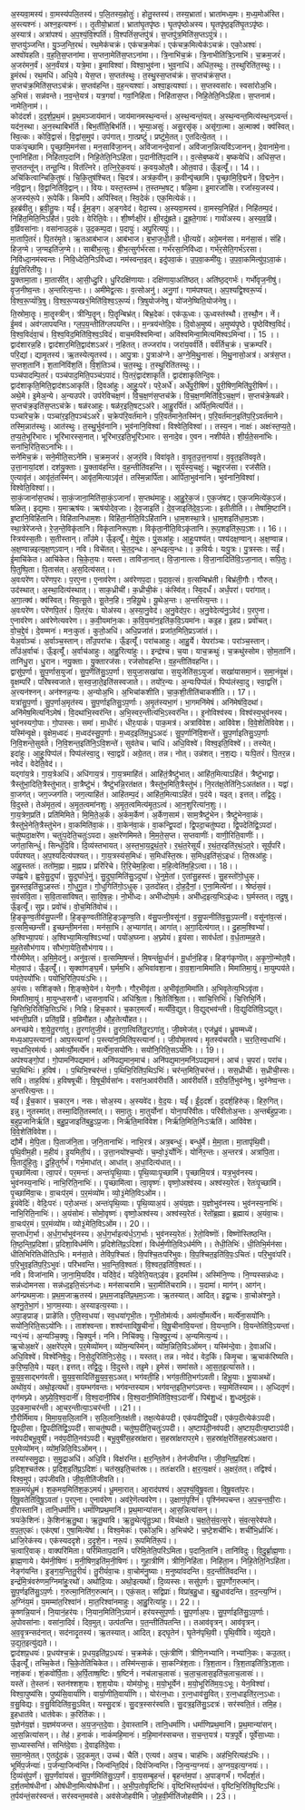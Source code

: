 

  
अ॒स्यवा॒मस्य॑। वा॒मस्य॑पलि॒तस्य॑। प॒लि॒तस्य॒होतुः॑। होतु॒स्तस्य॑। तस्य॒भ्राता॑। भ्राता॑मध्य॒मः। म॒ध्य॒मोअ॑स्ति। अ॒स्त्यश्नः॑। अश्न॒इत्यश्नः॑।। तृ॒तीयो॒भ्राता॑। भ्राता॑घृ॒तपृ॑ष्ठः। घृ॒तपृ॑ष्ठोअस्य। घृ॒तपृ॑ष्ठ॒इति॑घृ॒तऽपृ॑ष्ठः। अ॒स्यात्र॑। अत्रा॑पश्यं। अ॒प॒श्यं॒वि॒श्पतिं॑। वि॒श्पतिं॑स॒प्तपु॑त्रं। स॒प्तपु॑त्र॒मिति॑स॒प्तऽपु॑त्रं।।  
स॒प्तयु॑ञ्जन्ति। यु॒ञ्ज॒न्ति॒रथं॑। रथ॒मेक॑चक्रं। एक॑चक्र॒मेकः॑। एक॑चक्र॒मित्येक॑ऽचक्रं। एको॒अश्वः॑। अश्वो॑वहति। व॒ह॒ति॒स॒प्तना॑मा। स॒प्तना॒मेति॑स॒प्तऽना॑मा।। त्रि॒नाभि॑च॒क्रं। त्रि॒नाभीति॑त्रि॒ऽनाभि॑। च॒क्रम॒जरं॑। अ॒जर॑मन॒र्वं। अ॒न॒र्वंयत्र॑। यत्रे॒मा। इ॒माविश्वा॑। विश्वा॒भुव॑ना। भुव॒नाधि॑। अधि॑त॒स्थुः। त॒स्थुरिति॑त॒स्थुः।।  
इ॒मंरथं॑। रथ॒मधि॑। अधि॒ये। येस॒प्त। स॒प्तत॑स्थुः। त॒स्थु॒स्स॒प्तच॑क्रं। स॒प्तच॑क्रंस॒प्त। स॒प्तच॑क्र॒मिति॑स॒प्तऽच॑क्रं। स॒प्तव॑हन्ति। व॒ह॒न्त्यश्वाः॑। अश्वा॒इत्यश्वाः॑।। स॒प्तस्वसा॑रः। स्वसा॑रोअ॒भि। अ॒भिसं। सन्न॑वन्ते। न॒व॒न्ते॒यत्र॑। यत्र॒गवां॑। गवां॒निहि॑ता। निहि॑तास॒प्त। निहि॒तेति॒निऽहि॑ता। स॒प्तनाम॑। नामेति॒नाम॑।।  
कोद॑दर्श। द॒द॒र्श॒प्र॒थ॒मं। प्र॒थ॒मञ्जाय॑मानं। जाय॑मानमस्थ॒न्वन्तं॑। अ॒स्थ॒न्वन्तं॒यत्। अ॒स्थ॒न्वन्त॒मित्य॑स्थ॒न्ऽवन्तं॑। यद॑न॒स्था। अ॒न॒स्थाबिभ॑र्ति। बिभ॒र्तीति॒बिभ॑र्ति।। भूम्या॒असुः॑। असु॒रसृ॑क्। असृ॑गा॒त्मा। अ॒त्माक्व॑। क्व॑स्वित्। स्वि॒त्कः। कोवि॒द्वासं॑। वि॒द्वांस॒मुप॑। उप॑गात्। गा॒त्प्रष्टुं॑। प्रष्टु॑मे॒तत्। ए॒तदित्ये॒तत् ।।  
पाकः॑पृच्छामि। पृ॒च्छा॒मि॒मन॑सा। मन॒सावि॑जा॒नन्। अवि॑जानन्दे॒वानां॑। अवि॑जान॒न्नित्यवि॑ऽजानन्। दे॒वाना॑मे॒ना। ए॒नानिहि॑ता। निहि॑ताप॒दानि॑। निहि॒तेति॒निऽहि॑ता। प॒दानीति॑प॒दानि॑।। व॒त्सेब॒ष्कये॑। ब॒ष्कयेधि॑। अधि॑स॒प्त। स॒प्ततन्तू॑न्। तन्तू॒न्वि। वित॑त्निरे। त॒त्नि॒रे॒क॒वयः॑। क॒वय॒ओत॒वै। ओत॒वाउ॑। ऊँ॒इत्यूँ॑।। 14।।  
अचि॑कित्वान्चिकि॒तुषः॑। चि॒कि॒तुष॑श्चित्। चि॒दत्र॑। अत्र॑क॒वीन्। क॒वीन्पृ॑च्छामि। पृ॒च्छा॒मि॒वि॒द्मने॑। वि॒द्मने॒न। नवि॒द्वान्। वि॒द्वानिति॑वि॒द्वान्।। वियः। यस्त॒स्तम्भ॑। त॒स्तम्भ॒षट्। षळि॒मा। इ॒मारजां॑सि। रजां॑स्य॒जस्य॑। अ॒जस्य॑रू॒पे। रू॒पेकिं। किमपि॑। अपि॑स्वित्। स्वि॒देकं॑। एक॒मित्येकं॑।।  
इ॒हब्र॑वीतु। ब्र॒वी॒तु॒यः। यईं॑। ई॒म॒ङ्ग। अ॒ङ्गवेद॑। वेदा॒स्य। अ॒स्यवा॒मस्य॑। वा॒मस्य॒निहि॑तं। निहि॑तम्प॒दं। निहि॑त॒मिति॒निऽहि॑तं। प॒दंवेः। वेरिति॒वेः।। शी॒र्ष्णःक्षी॒रं। क्षी॒रदु॑ह्रते। दु॒ह्र॒ते॒गावः॑। गावो॑अस्य। अ॒स्य॒व॒व्रिं। व॒व्रिंवसा॑नाः। वसा॑नाउद॒कं। उ॒द॒कम्प॒दा। प॒दापुः॑। अपु॒रित्यपुः॑।।  
मा॒तापि॒तरं॑। पि॒तर॑मृ॒ते। ऋ॒तआब॑भाज। आब॑भाज। ब॒भा॒ज॒धी॒ती। धी॒त्यग्रे॑। अग्रे॒मन॑सा। मन॑सा॒सं। संहि। हिज॒ग्मे। ज॒ग्मइति॑ज॒ग्मे।। साबी॑भ॒त्सुः। बी॒भ॒त्सुर्गर्भ॑रसा। गर्भ॑रसा॒निवि॑ध्दा। गर्भ॑र॒सेति॒गर्भ॑ऽरसा। निवि॑ध्दा॒नम॑स्वन्तः। निवि॒ध्देति॒निऽवि॑ध्दा। नम॑स्वन्त॒इत्। इदु॑पवा॒कं। उ॒प॒वा॒कमी॑युः। उ॒प॒वा॒कमित्यु॑प॒ऽवा॒कं। ई॒यु॒तिरिती॑युः।।  
यु॒क्तामा॒ता। मा॒तासी॑त्। आ॒सी॒ध्दु॒रि। धु॒रिदक्षि॑णायाः। दक्षि॑णाया॒अति॑ष्ठत्। अति॑ष्ठ॒द्गर्भः॑। गर्भो॑वृज॒नीषु॑। वृ॒ज॒नीष्व॒न्तः। अ॒न्तरित्य॒न्तः।। अमी॑मेद्व॒त्सः। व॒त्सोअनु॑। अनु॒गां। गाम॑पश्यत्। अ॒प॒श्यद्वि॒श्वरू॒प्यं॑। वि॒श्व॒रू॒प्यं॑त्रि॒षु। वि॒श्व॒रू॒प्यख१॒॑मिति॑वि॒श्व॒ऽरू॒प्यं॑। त्रि॒षुयोज॑नेषु। यो॑जने॒ष्विति॒योज॑नेषु।।  
ति॒स्रोमा॒तॄः। मा॒तॄस्त्रीन्। त्रीन्पि॒तॄन्। पि॒तॄन्बिभ्र॑त्। बिभ्र॒देकः॑। एक॑ऊ॒ध्वः। ऊ॒ध्वस्त॑स्थौ। त॒स्थौ॒न। नें। ई॒मव॑। अव॑ग्लापयन्ति। ग्ल॒प॒य॒न्तीति॑ग्लपयन्ति।। म॒न्त्रय॑न्तेदि॒वः। दि॒वोअ॒मुष्य॑। अ॒मुष्य॑पृ॒ष्ठे। पृ॒ष्ठेवि॑श्व॒विदं॑। वि॒श्व॒विदं॑वा॒चं। वि॒श्व॒विद॒मिति॑वि॒श्व॒ऽविदं॑। वाच॒मवि॑श्वमिन्वां। अवि॑श्वमिन्वा॒मित्यमि॑श्वऽमिन्वां।। 15 ।।  
द्वाद॑शारन्न॒हि। द्वाद॑शार॒मिति॒द्वाद॑शऽअरं। न॒हितत्। तज्जरा॑य। जरा॑य॒वर्व॑र्ति। वर्व॑र्तिच॒क्रं। च॒क्रम्परि॑। परि॒द्यां। द्यामृ॒तस्य॑। ऋ॒तस्येत्यृ॒तस्य॑।। आपु॒त्राः। पु॒त्राअ॑ग्ने। अ॒ग्ने॒मि॒थु॒नासः॑। मि॒थु॒नासो॒अत्र॑। अत्र॑स॒प्त। स॒प्तश॒तानि॑। श॒तानि॑विंश॒तिं। वि॒शं॒तिञ्च॑। च॒त॒स्थुः॒। त॒स्थु॒रिति॑तस्थुः।।  
पञ्च॑पादम्पि॒तरं॑। पञ्च॑पाद॒मिति॒पञ्च॑ऽपादं। पि॒तरं॒द्वाद॑शाकृतिं। द्वाद॑शाकृतिन्दि॒वः। द्वाद॑शाकृति॒मिति॒द्वाद॑शऽआकृतिं। दि॒वआ॑हुः। आ॒हुः॒परे॑। परे॒अर्धे॑। अर्धे॑पु॒री॒षिणं॑। पु॒री॒षिण॒मिति॑पु॒री॒षिणं॑।। अथे॒मे। इ॒मेअ॒न्ये। अ॒न्यउप॑रे। उप॑रेविचक्ष॒णं। वि॒च॒क्ष॒णंस॒प्तच॑क्रे। वि॒च॒क्ष॒णमिति॑वि॒ऽच॒क्ष॒णं। स॒प्तच॑क्रे॒षळ॑रे। स॒प्तच॑क्र॒इति॑स॒प्तऽच॑क्रे। षळ॑रआहुः। षळ॑र॒इति॒षट्ऽअ॑रे। आ॒हु॒रर्पि॑तं। अर्पि॑त॒मित्यर्पि॑तं।।  
पञ्चा॑रेच॒क्रे। पञ्चा॑र॒इति॒पञ्च॑ऽअरे। च॒क्रेप॑रि॒वर्त॑माने। प॒रि॒वर्त॑माने॒तस्मि॑न्। प॒रि॒वर्त॑मान॒इति॑प॒रि॒ऽवर्त॑माने। तस्मि॒न्नात॑स्थुः। आत॑स्थुः। त॒स्थु॒र्भुव॑नानि। भुव॑नानि॒विश्वा॑। विश्वेति॒विश्वा॑।। तस्य॒न। नाक्षः॑। अक्षः॑स्त॒प्य॒ते॒। त॒प्य॒ते॒भूरि॑भारः। भूरि॑भारस्स॒नात्। भूरि॑भार॒इति॒भूरि॑ऽभारः। स॒नादे॒व। ए॒वन। नशी॑र्यते। शी॒र्य॒ते॒सना॑भिः। सना॑भि॒रिति॒सऽना॑भिः।।  
सने॑मिच॒क्रं। सने॒मीति॒सऽने॑मि। च॒क्रम॒जरं॑। अ॒जरं॒वि। विवा॑वृते। वा॒वृ॒त॒उ॒त्त॒नायां॑। व॒वृ॒त॒इति॑ववृते। उ॒त्ता॒नायां॒दश॑। दश॑यु॒क्ताः। यु॒क्ताव॑हन्ति। व॒ह॒न्तीति॑वहन्ति।। सूर्य॑स्य॒चक्षुः॑। चक्षू॒रज॑सा। रज॑सैति। ए॒त्यावृ॑तं। आवृ॑तं॒तस्मि॑न्। आवृ॑त॒मित्याऽवृ॑तं। तस्मि॒न्नार्पि॑ता। आर्पि॑ता॒भुव॑नानि। भुव॑नानि॒विश्वा॑। विश्वेति॒विश्वा॑।।  
सा॒कं॒जानां॑स॒प्तथं॑। सा॒कं॒जाना॒मिति॑सा॒कं॒ऽजानां॑। स॒प्तथ॑माहुः। आ॒हु॒रे॒क॒जं। ए॒क॒जंषट्। ए॒क॒जमित्ये॑क॒ऽजं। षळित्। इद्य॒माः। य॒माऋष॑यः। ऋष॑योदेव॒जाः। दे॒व॒जाइति॑। दे॒व॒जाइति॑दे॒व॒ऽजाः। इतीतीति॑।। तेषा॑मि॒ष्टानि॑। इ॒ष्टानि॒विहि॑तानि। विहि॑तानिधाम॒शः। विहि॑ता॒नीति॒विऽहि॑तानि। धा॒म॒शस्था॒त्रे। धा॒म॒शइति॑धा॒म॒ऽशः। स्था॒त्रेरे॑जन्ते। रे॒ज॒न्ते॒विकृ॑तानि। विकृ॑तानिरूप॒शः। विकृ॑ता॒नीति॒विऽकृ॑तानि। रू॒प॒शइति॑रू॒प॒ऽशः।। 16।।  
स्त्रिय॑स्स॒तीः। स॒तीस्तान्। ताँउ॑मे। ऊँ॒इत्यूँ॑। मे॒पुं॒सः। पुं॒सआ॑हुः। आ॒हुः॒पश्य॑त्। पश्य॑दक्ष॒ण्वान्। अ॒क्ष॒ण्वान्न। अ॒क्ष॒ण्वान्नइत्य॒क्ष॒ण्ऽवान्। नवि। विचे॑तत्। चे॒त॒द॒न्धः। अ॒न्धइत्य॒न्धः।। क॒विर्यः। यःपु॒त्रः। पु॒त्रस्सः। सईं॑। ई॒माचि॑केत। आचि॑केत। चि॒के॒त॒यः। यस्ता। तावि॑जा॒नात्। वि॒जा॒नात्सः। वि॒जा॒नादिति॑वि॒ऽजा॒नात्। सपि॒तुः। पि॒तुष्पि॒ता। पि॒तास॑त्। अ॒स॒दित्य॑सत्।।  
अ॒वःपरे॑ण। परे॑णप॒रः। प॒रए॒ना। ए॒नाव॑रेण। अव॑रेणप॒दा। प॒दाव॒त्सं। व॒त्सम्बिभ्र॑ती। बिभ्र॑ती॒गौः। गौरुत्। उद॑स्थात्। अ॒स्था॒दित्य॑स्थात्।। साक॒ध्रीची॑। क॒ध्रीची॒कं। कंस्वि॑त्। स्वि॒दर्धं॑। अर्धं॒परा॑। परा॑गात्। अ॒गा॒त्क्व॑। क्व॑स्वित्। स्वि॒त्सू॒ते। सू॒तेन॒हि। न॒हियू॒थे। यू॒थेअ॒न्तः। अ॒न्तरित्य॒न्तः।।  
अ॒वःपरे॑ण। परे॑णपि॒तरं॑। पि॒तरं॒यः। योअ॑स्य। अ॒स्या॒नु॒वेद॑। अ॒नु॒वेद॑प॒रः। अ॒नु॒वेदेत्य॑नु॒ऽवेद॑। प॒रए॒ना। ए॒नाव॑रेण। अव॑रेणेत्यवरेण।। क॒वी॒यमा॑नः॒कः। क॒वि॒य॒मा॑न॒इति॑क॒वि॒ऽयमा॑नः। कइ॒ह। इ॒हप्र। प्रवो॑चत्। वो॒च॒द्दे॒वं। दे॒वम्मनः॑। मनः॒कुतः॑। कुतो॒अधि॑। अधि॒प्रजा॑तं। प्रजा॑त॒मिति॒प्रऽजा॑तं।।  
येअ॒र्वाञ्चः॑। अ॒र्वाञ्च॒स्तान्। ताँउ॒परा॑चः। ऊँ॒इत्यूँ॑। परा॑चआहुः। आ॒हु॒र्ये। येपरा॑ञ्चः। परा॑ञ्च॒स्तान्। ताँउ॑अ॒र्वाचः॑। ऊँ॒इत्यूँ॑। अ॒र्वाच॑आहुः। आ॒हु॒रित्या॑हुः।। इन्द्र॑श्च। च॒या। याच॒क्रथुः॑। च॒क्रथु॑स्सोम। सो॒म॒तानि॑। तानि॑धु॒रा। धु॒रान। नयु॒क्ताः। यु॒क्तारज॑सः। रज॑सोवहन्ति। व॒ह॒न्तीति॑वहन्ति।।  
द्वासु॑प॒र्णा। सु॒प॒र्णास॒युजा॑। सु॒प॒र्णॆति॑सु॒ऽप॒र्णा। स॒युजा॒सखा॑या। स॒युजेति॑स॒ऽयुजा॑। सखा॑यासमा॒नं। स॒मा॒नंवृ॒क्षं। वृ॒क्षम्परि॑। परि॑षस्वजाते। स॒स्व॒जा॒ते॒इति॑सस्वजाते।। तयो॑र॒न्यः। अ॒न्यःपिप्प॑लं। पिप्प॑लंस्वा॒दु। स्वा॒द्वत्ति॑। अ॒त्त्यन॑श्नन्। अन॑श्नन्न॒न्यः। अ॒न्योअ॒भि। अ॒भिचा॑कशीति। चा॒क॒शी॒तीति॑चाकशीति।। 17।।  
यत्रा॑सु॒प॒र्णा। सु॒प॒र्णाअ॒मृत॑स्य। सु॒प॒र्णाइतिसु॒ऽप॒र्णाः। अ॒मृ॒त॑स्यभा॒गं। भा॒गमनि॑मेषं। अनि॑मेषंवि॒दथा॑। अनि॑मेष॒मित्यनि॑ऽमेषं। वि॒दथा॑भि॒स्वर॑न्ति। अ॒भि॒स्वर॒न्तीत्य॑भि॒ऽस्वर॑न्ति।। इ॒नोविश्व॑स्य। विश्व॑स्य॒भुव॑नस्य। भुव॑नस्यगो॒पाः। गो॒पास्सः। समा॑। मा॒धीरः॑। धीरः॒पाकं॑। पाक॒मत्र॑। अत्रावि॑वेश। आवि॑वेश। वि॒वे॒शेति॑विवेश।।  
यस्मि॑न्वृ॒क्षे। वृ॒क्षेम॒ध्वदः॑। म॒ध्वद॑स्सु॒प॒र्णाः। म॒ध्वद॒इति॑म॒धु॒ऽअदः॑। सु॒प॒र्णानि॑वि॒शन्ते॑। सु॒प॒र्णाइतिसु॒ऽप॒र्णाः नि॒वि॒शन्ते॒सुव॑ते। नि॒वि॒शन्त॒इति॑नि॒ऽवि॒शन्ते॑। सुव॑तेच। चाधि॑। अधि॒विश्वे॑। विश्व॒इति॒विश्वे॑।। तस्येत्। इदा॑हुः। आ॒हुः॒पिप्प॑लं। पिप्प॑लंस्वा॒दु। स्वा॒द्वग्रे॑। अग्रे॒तत्। तन्न। नोत्। उन्न॑शत्। न॒श॒द्यः। यःपि॒तरं॑। पि॒तर॒न्न। नवेद॑। वेदेति॒वेद॑।।  
यद्गा॑य॒त्रे। गा॒य॒त्रेअधि॑। अधि॑गाय॒त्रं। गा॒य॒त्रमाहि॑तं। आहि॑तं॒त्रैष्टु॑भात्। आहि॑त॒मित्याऽहि॑तं। त्रैष्टु॑भाद्वा। त्रैस्तु॑भा॒दिति॒त्रैस्तु॑भात्। वा॒त्रैष्टु॑भं। त्रैष्टु॑भन्नि॒रत॑क्षत। त्रैस्तु॑भ॒मिति॒त्रैस्तु॑भं। नि॒रत॑क्ष॒तेति॑निः॒ऽअत॑क्षत।। यद्वा॑। वा॒जग॑त्। जग॒ज्जग॑ति। जग॒त्याहि॑तं। आहि॑तम्प॒दं। आहि॑त॒मित्याऽहि॑तं। प॒दंये। यइत्। इत्तत्। तद्वि॒दुः। वि॒दुस्ते। तेअ॑मृत॒त्वं। अ॒मृ॒त॒त्वमा॑नशुः। अ॒मृ॒त॒त्वमित्य॑मृ॒त॒ऽत्वं। आ॒न॒शुरित्या॑न॒शुः।।  
गा॒य॒त्रेण॒प्रति॑। प्रति॑मिमिते। मि॒मि॒ते॒अ॒र्कं। अ॒र्कम॒र्केण॑। अ॒र्केण॒साम॑। साम॒त्रैष्टु॑भेन। त्रैष्टु॑भेनवा॒कं। त्रैस्तु॑भे॒नेति॒त्रैस्तु॑भेन। वा॒कमिति॑वा॒कं।। वा॒केन॑वा॒कं। वा॒कन्द्वि॒पदा॑। द्वि॒पदा॒चतु॑ष्पदा। द्वि॒पदेति॑द्वि॒ऽपदा॑। चतु॑ष्पदा॒क्षरे॑ण। चतुः॑प॒देति॒चतुः॑ऽपदा। अ॒क्षरे॑णमिमते। मि॒म॒ते॒स॒प्त। स॒प्तवाणीः॑। वाणी॒रिति॒वाणीः॑।।  
जग॑ता॒सिन्धुं॑। सिन्धुं॑दि॒वि। दि॒व्य॑स्तभायत्। अ॒स्त॒भा॒य॒द्र॒थं॒त॒रे। र॒थं॒त॒रेसूर्यं॑। र॒थं॒त॒रइति॑र॒थं॒ऽत॒रे। सूर्यं॒परि॑। पर्य॑पश्यत्। अ॒प॒श्यदित्य॑पश्यत्।। गा॒य॒त्रस्य॑स॒मिधः॑। स॒मिध॑स्ति॒स्रः। स॒मिध॒इति॑सं॒ऽइधः॑। ति॒स्रआ॑हुः। आ॒हु॒स्ततः॑। ततो॑म॒ह्ना। म॒ह्नाप्र। प्ररि॑रिचे। रि॒रि॒चेम॒हि॒त्वा। म॒हि॒त्वेति॑म॒हि॒ऽत्वा।। 18।।  
उप॑ह्वये। ह्व॒ये॒सु॒दुघां॑। सु॒दुघां॑धे॒नुं। सु॒दुघा॒मिति॑सु॒ऽदुघां॑। धे॒नुमे॒तां। ए॒तांसु॒हस्तः॑। सु॒हस्तो॑गो॒धुक्। सु॒हस्त॒इति॑सु॒ऽहस्तः॑। गो॒धुगु॒त। गो॒धुगिति॑गो॒ऽधुक्। उ॒तदो॑हत्। दो॒ह॒दै॒नां॒। ए॒ना॒मित्ये॑नां।। श्रेष्ठं॑स॒वं। स॒वंस॑वि॒ता। स॒वि॒तासा॑विषत्। सा॒वि॒ष॒न्नः॒। नो॒भी॑ध्दः। अभी॑ध्दोघ॒र्मः। अभी॑ध्द॒इत्य॒भिऽइ॑ध्दः। घ॒र्मस्तत्। तदु॒षु। ऊँ॒इत्यूँ॑। सुप्र। प्रवो॑चं। वो॒च॒मिति॑वोचं।।  
हि॒ङ्कृ॒ण्व॒तीव॑सु॒पत्नी॑। हि॒ङ्कृ॒ण्वतीति॑हि॒ङ्ऽकृ॒ण्व॒ति। व॑सु॒पत्नी॒वसू॑नां। व॒सु॒पत्नीति॑व॒सु॒ऽपत्नी॑। वसू॑नांव॒त्सं। व॒त्समि॒च्छन्ती॑। इ॒च्छन्ती॒मन॑सा। मन॑सा॒भि। अ॒भ्यागा॑त्। आगा॑त्। अ॒गा॒दित्य॑गात्।। दु॒हाम॒श्विभ्यां॑। अ॒श्विभ्या॒पयः॑। अ॒श्विभ्या॒मित्य॒श्विऽभ्यां॑। पयो॑अ॒घ्य्ना। अ॒घ्न्येयं। इ॒यंसा। साव॑र्धतां। व॒र्ध॒ताम्म॒ह॒ते। म॒ह॒तेसौभ॑गाय। सौभ॑गा॒येति॒सौभ॑गाय।।  
गौर॑मीमेत्। अ॒मि॒मे॒दनु॑। अनु॑व॒त्सं। व॒त्सम्मि॒षन्तं॑। मि॒षन्तं॑मू॒र्धानं॑। मू॒र्धानं॒हिङ्। हिङ्ग॑कृणॊत्। अ॒कृ॒णॊ॒न्मोत॒वै। मोत॒वाउ॑। ऊँ॒इत्यूँ॑।। सृक्वा॑णङ्घ॒र्मं। घ॒र्मम॒भि। अ॒भिवा॑वशा॒ना। वा॒व॒शा॒नामिमा॑ति। मिमा॑तिमा॒युं। मा॒युम्पय॑ते। पय॑ते॒पयो॑भिः। पयो॑भि॒रिति॒पयः॑ऽभिः।।  
अ॒यंसः। सशि॑ङ्क्ते। शि॒ङ्क्ते॒येन॑। येन॒गौः। गौर॒भीवृ॑ता। अ॒भीवृ॑ता॒मिमा॑ति। अ॒भिवृ॒तेत्य॒भिऽवृ॑ता। मिमा॑तिमा॒युं। मा॒युन्ध्व॒सनौ॑। ध्व॒सना॒वधि॑। अधि॑श्रि॒ता। श्रि॒तेति॑श्रि॒ता।। साचि॒त्तिभिः॑। चि॒त्तिभि॒र्नि। चि॒त्तिभि॒रिति॑चि॒त्तिऽभिः॑। निहि। हिच॒कार॑। च॒कार॒मर्त्यं॑। मर्त्यं॑वि॒द्युत्। वि॒द्युद्भव॑न्ती। वि॒द्युदिति॑वि॒ऽद्युत्। भव॑न्ती॒प्रति॑। प्रति॑व॒व्रिं। व॒व्रिमौ॑हत। औ॒ह॒तेत्यौ॑हत।।  
अनच्छ॑ये। श॒ये॒तु॒रगा॑तु। तु॒रगा॑तुजी॒वं। तु॒रगा॒त्विति॑तु॒रऽगा॑तु। जी॒वमेज॑त्। एज॑ध्रु॒वं। ध्रु॒वम्मध्ये॑। मध्य॒आप॒स्त्यानां॑। आप॒स्त्यानां॑। प॒स्त्या॑ना॒मिति॑प॒स्त्यानां॑।। जी॒वोमृ॒तस्य॑। मृ॒तस्य॑चरति। च॒र॒ति॒स्व॒धाभिः॑। स्व॒धाभि॒रम॑र्त्यः। अम॑र्त्यो॒मर्त्ये॑न। मर्त्ये॑ना॒सयो॑निः। सयो॑नि॒रिति॒सऽयो॑निः।। 19।।  
अप॑श्यङ्गो॒पां। गो॒पामनि॑पद्यमानं। अनि॑पद्य॒मान॒माच॑। अनि॑पद्य॒मान॒मनि॑ऽपद्यमानं। आच॑। च॒परा॑। परा॑च। च॒प॒थिभिःः॑। ह॒विष॑। । प॒थिभि॒श्चर॑न्तं। प॒थिभि॒रिति॑प॒थिऽभिः॑। चर॑न्त॒मिति॒चर॑न्तं।। सस॒ध्रीचीः॑। स॒ध्रीची॒स्सः। सवि। ताह॒विषः॑। ह॒विषषूचीः॑। वि॒षूची॒र्वसा॑नः। वसा॑न॒आव॑रीवर्ति। आव॑रीवर्ति। व॒री॒व॒र्ति॒भुव॑नेषु। भुव॑नेष्व॒न्तः। अ॒न्तरित्य॒न्तः।।  
यईं॑। ईं॒च॒कार॑। च॒कार॒न। नसः। सोअ॒स्य। अ॒स्यवे॑द। वे॒द॒यः। यईं॑। ईं॒द॒दर्श॑। द॒दर्श॒हिरु॑क्। हिरु॒गित्। इन्नु। नुतस्मा॑त्। तस्मा॒दिति॒तस्मा॑त्।। समा॒तुः। मा॒तुर्योना॑। योना॒परि॑वीतः। परि॑वीतोअ॒न्तः। अ॒न्तर्ब॑हुप्र॒जाः। ब॒हुप्र॒जानिर्ऋ॑तिं। ब॒हु॒प्र॒जाइति॑ब॒हु॒ऽप्र॒जाः। निर्ऋ॑ति॒मावि॑वेश। निर्ऋ॑ति॒मिति॒निःऽऋ॑तिं। आवि॑वेश। वि॒वे॒शेति॑विवेश।।  
द्यौर्मे। मे॒पि॒ता। पि॒ताज॑नि॒ता। ज॒नि॒तानाभिः॑। नाभि॒रत्र॑। अत्र॒बन्धुः॑। बन्धु॑र्मे। मे॒मा॒ता। मा॒तापृ॑थि॒वी। पृ॒थि॒वीम॒ही। म॒हीयं। इ॒यमिती॒यं।। उ॒त्ता॒नयो॑श्च॒म्वोः॑। च॒म्वो॒३॒॑र्योनिः॑। योनि॑र॒न्तः। अ॒न्तरत्र॑। अत्रा॑पि॒ता। पि॒तादु॑हि॒तुः। दु॒हि॒तुर्गर्भं॑। गर्भ॒माधा॑त्। आधा॑त्। अ॒धा॒दित्य॑धात्।।  
पृ॒च्छामि॑त्वा। त्वा॒परं॑। पर॒मन्तः॑। अन्तः॑पृ॒थि॒व्याः। पृ॒थि॒व्याःपृ॒च्छामि॑। पृ॒च्छामि॒यत्र॑। यत्र॒भुव॑नस्य। भुव॑नस्य॒नाभिः॑। नाभि॒रिति॒नाभिः॑।। पृ॒च्छामि॑त्वा। त्वा॒वृष्णः॑। वृष्णो॒अश्व॑स्य। अश्व॑स्य॒रेतः॑। रेतः॑पृ॒च्छामि॑। पृ॒च्छामि॑वा॒चः। वा॒चःप॑र॒मं। प॒र॒मंव्यो॑म। व्यो॒३॒॑मेति॒विऽओ॑म।।  
इ॒यंवेदिः॑। वेदिः॒परः॑। परो॒अन्तः॑। अन्तः॑पृथि॒व्याः। पृ॒थि॒व्याअ॒यं। अ॒यंय॒ज्ञः। य॒ज्ञोभुव॑नस्य। भुव॑नस्य॒नाभिः॑। नाभि॒रिति॒नाभिः॑।। अ॒यंसोमः॑। सोमो॒वृष्णः॑। वृष्णो॒अश्व॑स्य। अश्व॑स्य॒रेतः॑। रेतो॑ब्र॒ह्मा। ब्र॒ह्मायं। अ॒यंवा॒चः। वा॒चःप॑र॒मं। प॒र॒मंव्यो॑म। व्यो३॒॑मेति॒विऽओ॑म।। 20।।  
स॒प्तार्ध॑ग॒र्भा। अ॒र्ध॒ग॒र्भाभुव॑नस्य। अ॒र्ध॒ग॒र्भाइत्य॑र्ध॒ऽग॒र्भाः। भुव॑नस्य॒रेतः॑। ऱेतो॒विष्णॊः॑। विष्णॊ॑स्तिष्ठन्ति। ति॒ष्ठ॒न्ति॒प्र॒दिशा॑। प्र॒दिशा॒विध॑र्मणि। प्र॒दिशेति॑प्र॒ऽदिशा॑। विध॑र्म॒णीति॒विऽध॑र्मणि।। तेधी॒तिभिः॑। धी॒तिभि॒र्मन॑सा। धीतिभिरितिधीतिऽभिः। मन॑सा॒ते। तेवि॑प॒श्चितः॑। वि॒पश्चि॒तःपरि॑भुवः। वि॒प॒श्चित॒इति॑वि॒पः॒ऽचितः॑। परि॒भुवः॑परि॑। प॒रि॒भुव॒इति॑प॒रि॒ऽभुवः॑। परि॑भवन्ति। भ॒व॒न्ति॒वि॒श्वतः॑। वि॒श्वत॒इति॑वि॒श्वतः॑।।  
नवि। विजा॑नामि। जा॒ना॒मि॒यदि॑व। यदि॑वे॒दं। यदि॒वेति॒यत्ऽइ॑व। इ॒दमस्मि॑। अस्मि॑नि॒ण्यः। नि॒ण्यस्सन्न॑ध्दः। सन्न॑ध्दोमनसा। सन्न॑ध्द॒इति॒संऽन॑ध्दः। मन॑साचरामि। च॒रा॒मीति॑चरामि।। य॒दामा॑। माग॑न्। आग॑न्। अग॑न्प्रथम॒जाः। प्र॒थ॒म॒जाऋ॒तस्य॑। प्र॒थ॒म॒जाइति॑प्र॒थ॒म॒ऽजाः। ऋ॒तस्यात्। आदित्। इद्वा॒चः। वा॒चोअ॑श्नुते। अ॒श्नु॒ते॒भा॒गं। भा॒गम॒स्याः। अ॒स्याइत्य॒स्याः।।  
अपा॒ङ्प्राङ्। प्राङे॑ति। ए॒ति॒स्व॒धया॑। स्व॒धया॑गृभी॒तः। गृ॒भी॒तोम॑र्त्यः। अम॑र्त्यो॒मर्त्ये॑न। मर्त्ये॑ना॒सयो॑निः। सयो॑नि॒रिति॒सऽयो॑निः।। ताश॑श्वन्ता। शश्व॑न्ताविषू॒चीना॑। वि॒षू॒चीना॑वि॒यन्ता॑। वि॒यन्ता॒नि। वि॒यन्तेति॑वि॒ऽयन्ता॑। न्य१॒॑न्यं। अ॒न्यञ्चि॒क्युः। चि॒क्युर्न। ननि। निचि॑क्युः। चि॒क्यु॒र॒न्यं। अ॒न्यमित्य॒न्यं।।  
ऋ॒चोअ॒क्षरे॑। अ॒क्षरे॑पर॒मे। प॒र॒मेव्यो॑मन्। व्यो॑म॒न्यस्मि॑न्। व्यो॑म॒न्निति॒विऽओ॑मन्। यस्मि॑न्दे॒वाः। दे॒वाअधि॑। अधि॒विश्वे॑। विश्वे॑निषे॒दुः। नि॒से॒दुरिति॑नि॒ऽसे॒दुः।। यस्तत्। तन्न। नवेद॑। वेद॒किं। किमृ॒चा। ऋ॒चाक॑रिष्यति। क॒रि॒ष्य॒ति॒ये। यइत्। इत्तत्। तद्वि॒दुः। वि॒दुस्ते। तइ॒मे। इ॒मेसं। समा॑सते। आ॒स॒त॒इत्या॑सते।।  
सू॒य॒व॒साद्भग॑वती। सु॒य॒व॒सादिति॑सु॒य॒व॒स॒ऽअत्। भग॑वती॒हि। भग॑व॒तीति॒भग॑ऽवती। हिभू॒याः। भू॒याअथो॑। अथो॑व॒यं। अथो॒इत्यथो॑। व॒यम्भग॑वन्तः। भग॑वन्तस्याम। भग॑वन्त॒इति॒भग॑ऽवन्तः। स्या॒मेति॑स्याम।। अ॒ध्दितृणं॑। तृण॑मघ्न्ये। अ॒घ्न्ये॒वि॒श्व॒दानीं॑। वि॒श्व॒दानीं॒पिब॑। वि॒श्व॒दानी॒मिति॑वि॒श्व॒ऽदानीं॑। पिब॑शु॒ध्दं। शु॒ध्दमु॑द॒कं। उ॒द॒कमा॒चर॑न्ती। आ॒चर॒न्तीत्या॒ऽचर॑न्ती ।।21।।  
गौ॒रीर्मि॑माय। मि॒मा॒य॒स॒लि॒लानि॑। स॒लि॒लानि॒तक्ष॑ती। तक्ष॒त्येक॑पदी। एक॑पदीद्वि॒पदी॑। एक॑प॒दीत्येक॑ऽपदी। द्वि॒पदी॒सा। द्वि॒पदीति॑द्वि॒ऽपदी॑। साचतु॑ष्पदी। चतु॑ष्प॒दीति॒चतुः॑ऽपदी।। अ॒ष्टाप॑दी॒नव॑पदी। अ॒ष्टाप॒दीत्य॒ष्टाऽप॑दी। नव॑पदीबभू॒वुषी॑। नव॑प॒दीति॒नव॑ऽपदी। बभू॒वुषी॑स॒हस्रा॑क्षरा। स॒हस्रा॑क्षरापर॒मे। स॒हस्रा॑क्ष॒रेति॑स॒हस्र॑ऽअक्षरा। प॒र॒मेव्यो॑मन्। व्यो॑म॒न्निति॒विऽओ॑मन्।।  
तस्या॑स्समु॒द्राः। स॒मु॒द्राअधि॑। अधि॒वि। विक्ष॑रन्ति। क्ष॒र॒न्ति॒तेन॑। तेन॑जीवन्ति। जी॒व॒न्ति॒प्र॒दिशः॑। प्र॒दिश॒श्चत॑स्रः। प्र॒दिश॒इति॑प्र॒ऽदिशः॑। चत॑स्र॒इति॒चत॑स्रः।। ततः॑क्षरति। क्ष॒र॒त्य॒क्षरं॑। अ॒क्षरं॒तत्। तद्विश्वं॑। विश्व॒मुप॑। उप॑जीवति। जी॒व॒तीति॑जीवति।।  
श॒क॒मयं॑धू॒मं। श॒क॒मय॒मिति॑श॒क॒ऽमयं॑। धू॒ममा॒रात्। आ॒राद॑पश्यं। अ॒प॒श्यं॒वि॒षू॒वता। वि॒षू॒वता॑प॒रः। वि॒षू॒वतेति॑वि॒षू॒ऽवता॑। प॒रए॒ना। ए॒नाव॑रेण। अव॑रे॒णॆत्यव॑रेण।। उ॒क्षाणं॒पृश्निं॑। पृश्नि॑मपचन्त। अ॒प॒च॒न्त॒वी॒राः। वी॒रास्तानि॑। तानि॒धर्मा॑णि। धर्मा॑णिप्रथ॒मानि॑। प्र॒थ॒मान्या॑सन्। आ॒स॒न्नित्या॑सन्।।  
त्रयः॑के॒शिनः॑। के॒शिन॑ऋ॒तु॒था। ऋ॒तु॒थावि। ऋ॒तु॒थेत्यृ॑तु॒ऽथा। विच॑क्षते। च॒क्ष॒ते॒सं॒व॒त्स॒रे। सं॒व॒त्स॒रेव॑पते। व॒प॒त॒एकः॑। एक॑एषां। ए॒षा॒मित्ये॑षां।। विश्व॒मेकः॑। एको॑अ॒भि। अ॒भिच॑ष्टॆ। च॒ष्टे॒शची॑भिः। शची॑भि॒र्ध्राजिः॑। ध्राजि॒रेक॑स्य। एक॑स्यददृशे। द॒दृ॒शे॒न। नरू॒पं। रू॒पमिति॑रू॒पं।।  
च॒त्वारि॒वाक्। वाक्परि॑मिता। परि॑मिताप॒दानि॑। परि॑मि॒तेति॒परि॑ऽमिता। प॒दानि॒तानि॑। तानि॑विदुः। वि॒दु॒र्ब्रा॒ह्म॒णाः। ब्रा॒ह्म॒णाये। येम॑नी॒षिणः॑। म॒नी॒षिण॒इति॑म॒नी॒षिणः॑।। गुहा॒त्रीणि॑। त्रीणि॒निहि॑ता। निहि॑ता॒न। निहि॒तेति॒निऽहि॑ता। नेङ्ग॑यन्ति। इ॒ङ्ग॒य॒न्ति॒तु॒रीयं॑। तु॒रीयं॑वा॒चः। वा॒चोम॑नु॒ष्याः। म॒नुष्या॑वदन्ति। व॒द॒न्तीति॑वदन्ति।।  
इन्द्रं॑मि॒त्रंवरु॑णम॒ग्निमा॑हुः॒रथो॑। अथो॑दि॒व्यः। अथो॒इत्यथो॑। दि॒व्यस्सः। ससु॑प॒र्णः। सु॒प॒र्णोग॒रुत्मा॑न्। सु॒प॒र्णइति॑सु॒ऽप॒र्णः। ग॒रुत्मा॒निति॑ग॒रुत्मा॑न्।। एकं॒सत्। सद्विप्राः॑। विप्रा॑ब॒हु॒धा। ब॒हु॒धाव॑दन्ति। व॒द॒न्त्य॒ग्निं। अ॒ग्निंय॒मं। य॒मम्मा॑त॒रिश्वा॑नं। मा॒त॒रिश्वा॑नमाहुः। आ॒हु॒रित्या॑हुः।। 22।।  
कृ॒ष्णन्नि॒यानं॑। नि॒यानं॒हर॑यः। नि॒यान॒मिति॑नि॒ऽयानं॑। हर॑यस्सुप॒र्णाः। सु॒प॒र्णाअ॒पः। सु॒प॒र्णाइति॑सु॒ऽप॒र्णाः। अ॒पोवसा॑नाः। वसा॑ना॒दिवं॑। दिव॒मुत्। उत्प॑तन्ति। प॒त॒न्तीति॑पतन्ति।। तआव॑वृत्रन्। आव॑वृत्रन्। अ॒व॒वृ॒त्रन्सद॑नात्। सद॑नादृ॒तस्य॑। ऋ॒तस्यात्। आदित्। इद्घृ॒तेन॑। घृ॒तेन॑पृथि॒वी। पृ॒थि॒वीवि। व्यु॑द्यते। उ॒द्य॒त॒इत्यु॑द्यते।।  
द्वाद॑शप्र॒धयः॑। प्र॒धय॑श्च॒क्रं। प्र॒धय॒इति॑प्र॒ऽधयः॑। च॒क्रमेकं॑। एकं॒त्रीणि॑। त्रीणि॒नभ्या॑नि। नभ्या॑नि॒कः। कउ॒तत्। ऊँ॒इत्यूँ॑। तच्चि॒केत॑। चि॒के॒तेति॑चिकेत।। तस्मि॑न्त्सा॒कं। सा॒कन्त्रि॑श॒ताः। त्रि॒श॒तान। त्रि॒श॒ताइति॑त्रि॒ऽश॒ताः। नशं॒कवः॑। शं॒कवो॑र्पि॒ताः। अ॒र्पि॒ताष्ष॒ष्टिः। ष॒ष्टिर्न। नच॑लाच॒लासः॑। च॒ला॒च॒लास॒इति॑च॒लाच॒लासः॑।।  
यस्ते॑। ते॒स्तनः॑। स्तन॑श्शश॒यः। श॒श॒योयः। योम॑यो॒भूः। म॒यो॒भूर्येन॑। म॒यो॒भूरिति॑म॒यः॒ऽभूः। येन॒विश्वा॑। विश्वा॒पुष्य॑सि। पुष्य॑सि॒वार्या॑णि। वार्या॒णीति॒वार्या॑णि।। योर॑त्न॒धाः। र॒त्न॒धाव॑सु॒वित्। र॒त्न॒धाइति॑र॒त्न॒ऽधाः। व॒सु॒विद्यः। व॒सु॒विदिति॑व॒सु॒ऽवित्। यस्सु॒दत्रः॑। सु॒दत्र॒स्सर॑स्वति। सु॒दत्र॒इति॑सु॒ऽदत्रः॑। सर॑स्वति॒तं। तमि॒ह। इ॒हधात॑वे। धात॑वेकः। क॒रिति॑कः।।  
य॒ज्ञेन॑य॒ज्ञं। य॒ज्ञम॑यजन्त। अ॒य॒ज॒न्त॒दे॒वाः। दे॒वास्तानि॑। तानि॒धर्मा॑णि। धर्मा॑णिप्रथ॒मानि॑। प्र॒थ॒मान्या॑सन्। आ॒स॒न्नित्या॑सन्।। तेह॑। ह॒नाकं॑। नाकं॑महि॒मानः॑। म॒हि॒मान॑स्सचन्त। स॒च॒न्त॒यत्र॑। यत्र॒पूर्वे॑। पूर्वे॑सा॒ध्याः। सा॒ध्यास्सन्ति॑। सन्ति॑दे॒वाः। दे॒वाइति॑दे॒वाः।  
स॒मा॒नमे॒तत्। ए॒तदु॑द॒कं। उ॒द॒कमुत्। उच्च॑। चैति॑। एत्यव॑। अव॒च। चाह॑भिः। अह॑भि॒रित्यह॑ऽभिः।। भूमिं॑प॒र्जन्याः॑। प॒र्जन्या॒जिन्व॑न्ति। जिन्व॑न्ति॒दिवं॑। दिवं॑जिन्वन्ति। जि॒न्व॒न्य॒ग्नयः॑। अ॒ग्नय॒इत्य॒ग्नयः॑।।  
दि॒व्यंसु॑प॒र्णं। सु॒प॒र्णंवा॑यसं। सु॒प॒र्णमिति॑सु॒ऽप॒र्णं। वा॒य॒सम्बृ॒हन्तं॑। बृ॒हन्त॑म॒पां। अ॒पाङ्गर्भं॑। गर्भं॑दर्श॒तं। द॒र्श॒तमोष॑धीनां। ओष॑धीना॒मित्योष॑धीनां।। अ॒भी॒प॒तोवृ॒ष्टिभिः॑। वृ॒ष्टिभि॑स्त॒र्पय॑न्तं। वृ॒ष्टिभि॒रिति॑वृ॒ष्टिऽभिः॑। त॒र्पय॑न्तं॒सर॑स्वन्तं। सर॑स्वन्त॒मव॑से। अव॑सेजोहवीमि। जो॒ह॒वी॒मीति॑जोहवीमि।। 23।।  
